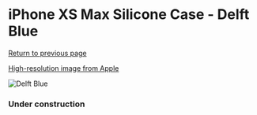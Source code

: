 # iPhone XS Max Silicone Case - Delft Blue

[Return to previous page](/iphone_x)

[High-resolution image from Apple](https://store.storeimages.cdn-apple.com/8756/as-images.apple.com/is/MVF62?wid=4500&hei=4500&fmt=png)

<div style="width: 384px"><img src="/everyphone/MVF62.png" alt="Delft Blue"></div>

### Under construction
